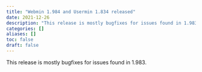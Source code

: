 ```yaml
---
title: "Webmin 1.984 and Usermin 1.834 released"
date: 2021-12-26
description: "This release is mostly bugfixes for issues found in 1.983."
categories: []
aliases: []
toc: false
draft: false
---
```

This release is mostly bugfixes for issues found in 1.983.
